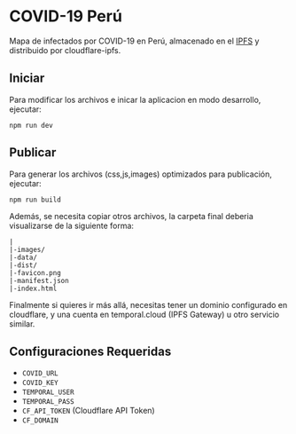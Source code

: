 # COVID-19 Perú

Mapa de infectados por COVID-19 en Perú, almacenado en el [IPFS](https://ipfs.io/) y distribuido por cloudflare-ipfs.

## Iniciar
Para modificar los archivos e inicar la aplicacion en modo desarrollo, ejecutar:

```
npm run dev
```

## Publicar
Para generar los archivos (css,js,images) optimizados para publicación, ejecutar:

```
npm run build
```

Además, se necesita copiar otros archivos, la carpeta final deberia visualizarse de
la siguiente forma:

```
|
|-images/
|-data/
|-dist/
|-favicon.png
|-manifest.json
|-index.html
```

Finalmente si quieres ir más allá, necesitas tener un dominio configurado en cloudflare,
y una cuenta en temporal.cloud (IPFS Gateway) u otro servicio similar.

## Configuraciones Requeridas

- `COVID_URL` 
- `COVID_KEY`
- `TEMPORAL_USER`
- `TEMPORAL_PASS`
- `CF_API_TOKEN` (Cloudflare API Token)
- `CF_DOMAIN`